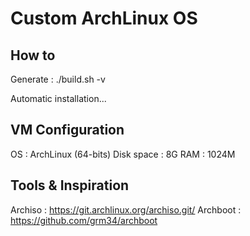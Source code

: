 # Custom ArchLinux OS

## How to
Generate : ./build.sh -v

Automatic installation...

## VM Configuration
OS : ArchLinux (64-bits)
Disk space : 8G
RAM : 1024M

## Tools & Inspiration
Archiso : https://git.archlinux.org/archiso.git/
Archboot : https://github.com/grm34/archboot
